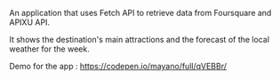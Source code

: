 An application that uses Fetch API to retrieve data from Foursquare and APIXU API.

It shows the destination's main attractions and the forecast of the local weather for the week.

Demo for the app : https://codepen.io/mayano/full/qVEBBr/
